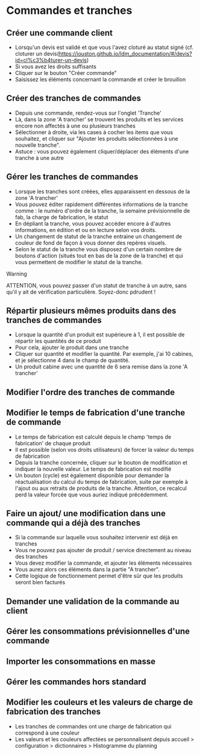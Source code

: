  # Commandes et tranches
 
## Créer une commande client
* Lorsqu'un devis est validé et que vous l'avez cloturé au statut signé (cf. cloturer un devis(https://iouston.github.io/ldm_documentation/#/devis?id=cl%c3%b4turer-un-devis)
* Si vous avez les droits suffisants
* Cliquer sur le bouton "Créer commande"
* Saisissez les éléments concernant la commande et créer le brouillon

## Créer des tranches de commandes
* Depuis une commande, rendez-vous sur l'onglet 'Tranche'
* Là, dans la zone 'A trancher' se trouvent les produits et les services encore non affectés à une ou plusieurs tranches
* Sélectionner à droite, via les cases à cocher les items que vous souhaitez, et cliquer sur "Ajouter les produits sélectionnées à une nouvelle tranche".
* Astuce : vous pouvez également cliquer/déplacer des éléments d'une tranche à une autre

## Gérer les tranches de commandes
* Lorsque les tranches sont créées, elles apparaissent en dessous de la zone 'A trancher'
* Vous pouvez éditer rapidement différentes informations de la tranche comme : le numéro d'ordre de la tranche, la semaine prévisionnelle de fab, la charge de fabrication, le statut
* En dépliant la tranche, vous pouvez accéder encore à d'autres informations, en édition et ou en lecture selon vos droits.
* Un changement de statut de la tranche entraine un changement de couleur de fond de façon à vous donner des repères visuels.
* Selon le statut de la tranche vous disposez d'un certain nombre de boutons d'action (situés tout en bas de la zone de la tranche) et qui vous permettent de modifier le statut de la tranche.

> [!WARNING]
> ATTENTION, vous pouvez passer d'un statut de tranche à un autre, sans qu'il y ait de vérification particulière. Soyez-donc pdrudent !

## Répartir plusieurs mêmes produits dans des tranches de commandes
* Lorsque la quantité d'un produit est supérieure à 1, il est possible de répartir les quantités de ce produit 
* Pour cela, ajouter le produit dans une tranche
* Cliquer sur quantité et modifier la quantité. Par exemple, j'ai 10 cabines, et je sélectionne 4 dans le champ de quantité.
* Un produit cabine avec une quantité de 6 sera remise dans la zone 'A trancher'

## 	Modifier l'ordre des tranches de commande

## Modifier le temps de fabrication d'une tranche de commande
* Le temps de fabrication est calculé depuis le champ 'temps de fabrication' de chaque produit
* Il est possible (selon vos droits utilisateurs) de forcer la valeur du temps de fabrication
* Depuis la tranche concernée, cliquer sur le bouton de modification et indiquer la nouvelle valeur. Le temps de fabrication est modifié
* Un bouton (cycle) est également disponible pour demander la réactualisation du calcul du temps de fabrication, suite par exemple à l'ajout ou aux retraits de produits de la tranche. Attention, ce recalcul perd la valeur forcée que vous auriez indiqué précédemment.

## Faire un ajout/ une modification dans une commande qui a déjà des tranches
* Si la commande sur laquelle vous souhaitez intervenir est déjà en tranches
* Vous ne pouvez pas ajouter de produit / service directement au niveau des tranches
* Vous devez modifier la commande, et ajouter les éléments nécessaires
* Vous aurez alors ces éléments dans la partie "A trancher".
* Cette logique de fonctionnement permet d'être sûr que les produits seront bien facturés

## Demander une validation de la commande au client

## Gérer les consommations prévisionnelles d'une commande

## Importer les consommations en masse

## Gérer les commandes hors standard

## Modifier les couleurs et les valeurs de charge de fabrication des tranches
* Les tranches de commandes ont une charge de fabrication qui correspond à une couleur
* Les valeurs et les couleurs affectées se personnalisent depuis accueil > configuration > dictionnaires > Histogramme du planning
